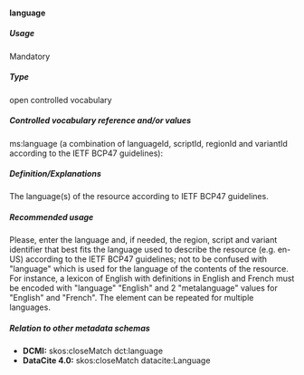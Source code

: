 #### language
##### Usage
Mandatory
##### Type
open controlled vocabulary
##### Controlled vocabulary reference and/or values
ms:language (a combination of languageId, scriptId, regionId and variantId according to the IETF BCP47 guidelines): 
##### Definition/Explanations
The language(s) of the resource according to IETF BCP47 guidelines. 
##### Recommended usage
Please, enter the language and, if needed, the region, script and variant identifier that best fits the language used to describe the resource (e.g. en-US) according to the IETF BCP47 guidelines; not to be confused with "language" which is used for the language of the contents of the resource. 
For instance, a lexicon of English with definitions in English and French must be encoded with "language" "English" and 2 "metalanguage" values for "English" and "French". 
The element can be repeated for multiple languages.
##### Relation to other metadata schemas
* **DCMI:** skos:closeMatch dct:language
* **DataCite 4.0:** skos:closeMatch datacite:Language

